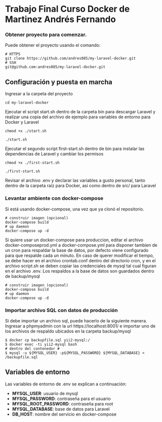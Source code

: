 # Trabajo Final Curso Docker de Martinez Andrés Fernando

### Obtener proyecto para comenzar.
Puede obtener el proyecto usando el comando:
```
# HTTPS
git clone https://github.com/andres085/my-laravel-docker.git
# SSH
git@github.com:andres085/my-laravel-docker.git
```

## Configuración y puesta en marcha
Ingresar a la carpeta del proyecto
```
cd my-laravel-docker
```
Ejecutar el script start.sh dentro de la carpeta bin para descargar Laravel y realizar una copia del archivo de ejemplo para variables de entorno para Docker y Laravel
```
chmod +x ./start.sh

./start.sh
```
Ejecutar el segundo script first-start.sh dentro de bin para instalar las dependencias de Laravel y cambiar los permisos
```
chmod +x ./first-start.sh

./first-start.sh
```
Revisar el archivo .env y declarar las variables a gusto personal, tanto dentro de la carpeta raíz para Docker, asi como dentro de src/ para Laravel

### Levantar ambiente con docker-compose
Si está usando docker-compose, una vez que ya clonó el repositorio.
```
# construir imagen (opcional)
docker-compose build
# up daemon
docker-compose up -d
```

Si quiere usar un docker-compose para produccion, editar el archivo docker-composeprod.yml a docker-compose.yml para disponer tambien de un cron para respaldar la base de datos, por defecto viene configurado para que respalde cada un minuto. En caso de querer modificar el tiempo, se debe hacer en el archivo crontab.conf dentro del directorio cron, y en el archivo script.sh se deben copiar las credenciales de mysql tal cual figuran en el archivo .env. Los respaldos a la base de datos son guardados dentro de backup/mysql

```
# construir imagen (opcional)
docker-compose build
# up daemon
docker-compose up -d
```

### Importar archivo SQL con datos de producción
Si debe importar un archivo sql, puede hacerlo de la siguiente manera. 
Ingresar a phpmyadmin con la url https://localhost:8001/ e importar uno de los archivos de respaldo ubicados en la carpeta backup/mysql
```
$ docker cp backupfile.sql yii2-mysql:/
$ docker exec -ti yii2-mysql bash
# dentro del contenedor #
$ mysql -u ${MYSQL_USER} -p${MYSQL_PASSWORD} ${MYSQL_DATABASE} < /backupfile.sql
```

## Variables de entorno
Las variables de entorno de .env se explican a continuación:

- **MYSQL_USER**: usuario de mysql
- **MYSQL_PASSWORD**: contraseña para el usuario
- **MYSQL_ROOT_PASSWORD**: contraseña para root
- **MYSQL_DATABASE**: base de datos para Laravel
- **DB_HOST**: nombre del servicio en docker-compose
